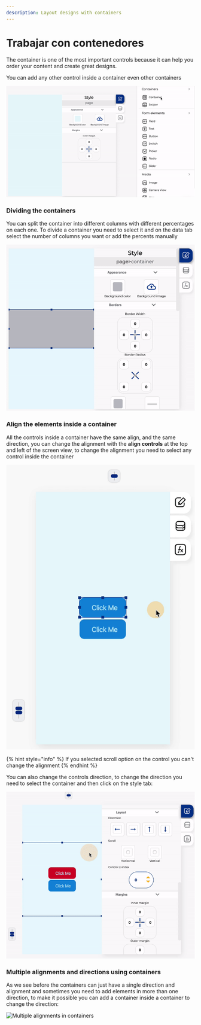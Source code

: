 ```yaml
---
description: Layout designs with containers
---
```


# Trabajar con contenedores

The container is one of the most important controls because it can help you order your content and create great designs.

You can add any other control inside a container even other containers

![](../.gitbook/assets/containers.gif)

### Dividing the containers

You can split the container into different columns with different percentages on each one. To divide a container you need to select it and on the data tab select the number of columns you want or add the percents manually

![](../.gitbook/assets/dividing-container.gif)

### Align the elements inside a container

All the controls inside a container have the same align, and the same direction, you can change the alignment with the **align controls** at the top and left of the screen view, to change the alignment you need to select any control inside the container

![Align the elements inside a container](../.gitbook/assets/controls-align.gif)

{% hint style="info" %}
If you selected scroll option on the control you can't change the alignment
{% endhint %}

You can also change the controls direction, to change the direction you need to select the container and then click on the style tab:

![Layout direction using containers](../.gitbook/assets/direction.gif)

### Multiple alignments and directions using containers

As we see before the containers can just have a single direction and alignment and sometimes you need to add elements in more than one direction, to make it possible you can add a container inside a container to change the direction:

![Multiple alignments in containers](../.gitbook/assets/diferent-alignments.gif)



